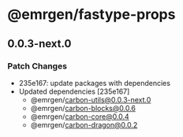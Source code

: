 # @emrgen/fastype-props

## 0.0.3-next.0

### Patch Changes

- 235e167: update packages with dependencies
- Updated dependencies [235e167]
  - @emrgen/carbon-utils@0.0.3-next.0
  - @emrgen/carbon-blocks@0.0.6
  - @emrgen/carbon-core@0.0.4
  - @emrgen/carbon-dragon@0.0.2
